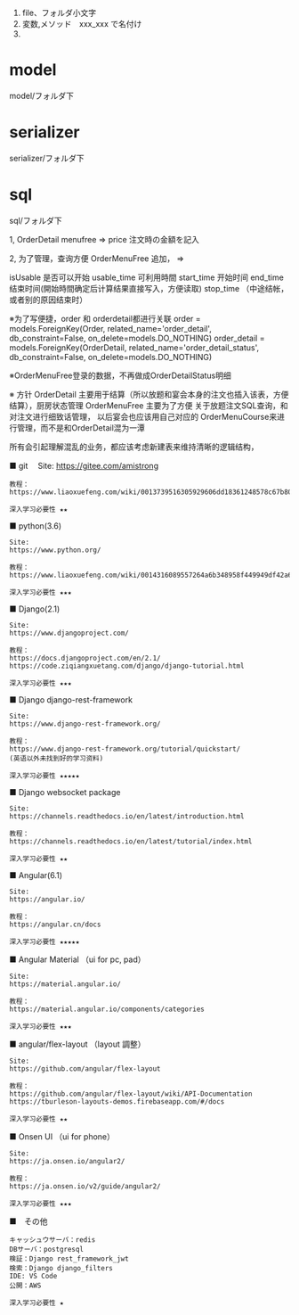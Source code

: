 

# 
1. file、フォルダ小文字　
2. 変数,メソッド　xxx_xxx で名付け
3. 

# model
  model/フォルダ下

# serializer
  serializer/フォルダ下

# sql 
  sql/フォルダ下



1,
OrderDetail 
menufree => price 注文時の金額を記入

2, 为了管理，查询方便
OrderMenuFree 追加，
=> 

isUsable    是否可以开始 
usable_time 可利用時間
start_time  开始时间
end_time  结束时间(開始時間确定后计算结果直接写入，方便读取)
stop_time （中途结帐，或者别的原因结束时）

※为了写便捷，order 和 orderdetail都进行关联
order = models.ForeignKey(Order, related_name='order_detail', db_constraint=False, on_delete=models.DO_NOTHING)
order_detail = models.ForeignKey(OrderDetail, related_name='order_detail_status', db_constraint=False, on_delete=models.DO_NOTHING)

※OrderMenuFree登录的数据，不再做成OrderDetailStatus明细

※ 方针
OrderDetail 主要用于结算（所以放题和宴会本身的注文也插入该表，方便结算），厨房状态管理
OrderMenuFree 主要为了方便 关于放题注文SQL查询，和对注文进行细致话管理，
以后宴会也应该用自己对应的 OrderMenuCourse来进行管理，而不是和OrderDetail混为一潭

所有会引起理解混乱的业务，都应该考虑新建表来维持清晰的逻辑结构，


■ git　
    Site:
    https://gitee.com/amistrong
    
    教程：
    https://www.liaoxuefeng.com/wiki/0013739516305929606dd18361248578c67b8067c8c017b000

    深入学习必要性 ★★

■ python(3.6)
  
    Site:
    https://www.python.org/

    教程：
    https://www.liaoxuefeng.com/wiki/0014316089557264a6b348958f449949df42a6d3a2e542c000

    深入学习必要性 ★★★

■ Django(2.1)
  
    Site:
    https://www.djangoproject.com/

    教程：
    https://docs.djangoproject.com/en/2.1/
    https://code.ziqiangxuetang.com/django/django-tutorial.html

    深入学习必要性 ★★★

■ Django django-rest-framework
 
    Site:
    https://www.django-rest-framework.org/

    教程：
    https://www.django-rest-framework.org/tutorial/quickstart/
    (英语以外未找到好的学习资料)

    深入学习必要性 ★★★★★
    

■ Django websocket package

    Site:
    https://channels.readthedocs.io/en/latest/introduction.html

    教程：
    https://channels.readthedocs.io/en/latest/tutorial/index.html

    深入学习必要性 ★★

■ Angular(6.1)
 
    Site:
    https://angular.io/

    教程：
    https://angular.cn/docs

    深入学习必要性 ★★★★★

■ Angular Material （ui for pc, pad）

    Site:
    https://material.angular.io/

    教程：
    https://material.angular.io/components/categories

    深入学习必要性 ★★★

■ angular/flex-layout （layout 調整）

    Site:
    https://github.com/angular/flex-layout

    教程：
    https://github.com/angular/flex-layout/wiki/API-Documentation
    https://tburleson-layouts-demos.firebaseapp.com/#/docs

    深入学习必要性 ★★

■ Onsen UI （ui for phone）

    Site:
    https://ja.onsen.io/angular2/

    教程：
    https://ja.onsen.io/v2/guide/angular2/

    深入学习必要性 ★★★
    

■　その他

    キャッシュウサーバ：redis
    DBサーバ：postgresql
    検証：Django rest_framework_jwt
    検索：Django django_filters
    IDE: VS Code
    公開：AWS

    深入学习必要性 ★
　
